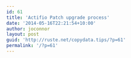 ```yaml
---
id: 61
title: 'Actifio Patch upgrade process'
date: '2014-05-16T22:21:54+10:00'
author: joconnor
layout: post
guid: 'http://ruste.net/copydata.tips/?p=61'
permalink: '/?p=61'
---
```


